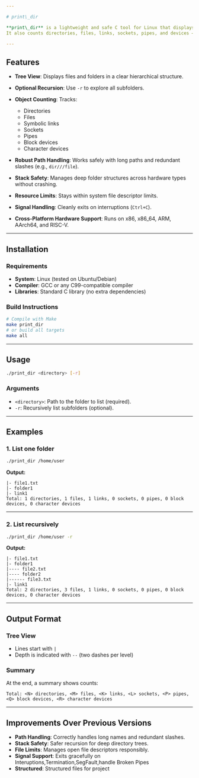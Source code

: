 ```yaml
---

# print\_dir

**print\_dir** is a lightweight and safe C tool for Linux that displays a directory’s contents in a tree-like format.
It also counts directories, files, links, sockets, pipes, and devices — making it a handy utility for quickly inspecting folder structures.

---
```


## Features

* **Tree View**: Displays files and folders in a clear hierarchical structure.
* **Optional Recursion**: Use `-r` to explore all subfolders.
* **Object Counting**: Tracks:

  * Directories
  * Files
  * Symbolic links
  * Sockets
  * Pipes
  * Block devices
  * Character devices
* **Robust Path Handling**: Works safely with long paths and redundant slashes (e.g., `dir///file`).
* **Stack Safety**: Manages deep folder structures across hardware types without crashing.
* **Resource Limits**: Stays within system file descriptor limits.
* **Signal Handling**: Cleanly exits on interruptions (`Ctrl+C`).
* **Cross-Platform Hardware Support**: Runs on x86, x86\_64, ARM, AArch64, and RISC-V.

---

## Installation

### Requirements

* **System**: Linux (tested on Ubuntu/Debian)
* **Compiler**: GCC or any C99-compatible compiler
* **Libraries**: Standard C library (no extra dependencies)

### Build Instructions

```bash
# Compile with Make
make print_dir
# or build all targets
make all
```

---

## Usage

```bash
./print_dir <directory> [-r]
```

### Arguments

* `<directory>`: Path to the folder to list (required).
* `-r`: Recursively list subfolders (optional).

---

## Examples

### 1. List one folder

```bash
./print_dir /home/user
```

**Output:**

```
|- file1.txt
|- folder1
|- link1
Total: 1 directories, 1 files, 1 links, 0 sockets, 0 pipes, 0 block devices, 0 character devices
```

---

### 2. List recursively

```bash
./print_dir /home/user -r
```

**Output:**

```
|- file1.txt
|- folder1
|---- file2.txt
|---- folder2
|------ file3.txt
|- link1
Total: 2 directories, 3 files, 1 links, 0 sockets, 0 pipes, 0 block devices, 0 character devices
```

---

## Output Format

### Tree View

* Lines start with `|`
* Depth is indicated with `--` (two dashes per level)

### Summary

At the end, a summary shows counts:

```
Total: <N> directories, <M> files, <K> links, <L> sockets, <P> pipes, <Q> block devices, <R> character devices
```

---

## Improvements Over Previous Versions

* **Path Handling**: Correctly handles long names and redundant slashes.
* **Stack Safety**: Safer recursion for deep directory trees.
* **File Limits**: Manages open file descriptors responsibly.
* **Signal Support**: Exits gracefully on Interuptions,Termination,SegFault,handle Broken Pipes
* **Structured**: Structured files for project